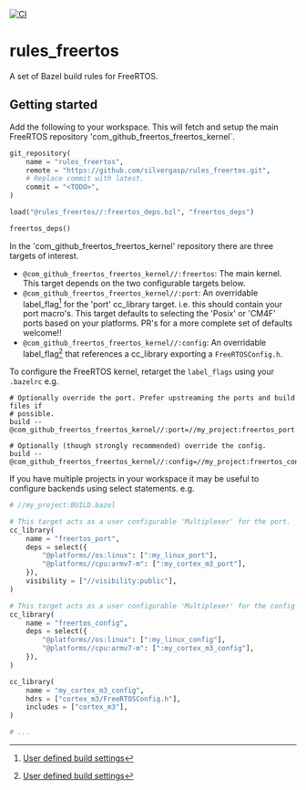[![CI](https://github.com/silvergasp/rules_freertos/actions/workflows/ci.yml/badge.svg)](https://github.com/silvergasp/rules_freertos/actions/workflows/ci.yml)
# rules_freertos
A set of Bazel build rules for FreeRTOS. 

## Getting started
Add the following to your workspace. This will fetch and setup the main
FreeRTOS repository 'com_github_freertos_freertos_kernel`. 

``` python
git_repository(
    name = "rules_freertos",
    remote = "https://github.com/silvergasp/rules_freertos.git",
    # Replace commit with latest.
    commit = "<TODO>",
)

load("@rules_freertos//:freertos_deps.bzl", "freertos_deps")

freertos_deps()
```

In the 'com_github_freertos_freertos_kernel' repository there are three targets 
of interest.
- `@com_github_freertos_freertos_kernel//:freertos`: The main kernel. This
  target depends on the two configurable targets below.
- `@com_github_freertos_freertos_kernel//:port`: An overridable label_flag[^1] for
   the 'port' cc_library target. i.e. this should contain your port macro's. 
   This target defaults to selecting the 'Posix' or 'CM4F' ports based on your
   platforms. PR's for a more complete set of defaults welcome!!
- `@com_github_freertos_freertos_kernel//:config`: An overridable label_flag[^1] that references a cc_library exporting a `FreeRTOSConfig.h`.

To configure the FreeRTOS kernel, retarget the `label_flags` using your 
`.bazelrc` e.g.
```
# Optionally override the port. Prefer upstreaming the ports and build files if
# possible.
build --@com_github_freertos_freertos_kernel//:port=//my_project:freertos_port

# Optionally (though strongly recommended) override the config.
build --@com_github_freertos_freertos_kernel//:config=//my_project:freertos_config
```

If you have multiple projects in your workspace it may be useful to configure
backends using select statements. e.g.
``` py
# //my_project:BUILD.bazel

# This target acts as a user configurable 'Multiplexer' for the port. 
cc_library(
    name = "freertos_port",
    deps = select({
        "@platforms//os:linux": [":my_linux_port"],
        "@platforms//cpu:armv7-m": [":my_cortex_m3_port"],
    }),
    visibility = ["//visibility:public"],
)

# This target acts as a user configurable 'Multiplexer' for the config. 
cc_library(
    name = "freertos_config",
    deps = select({
        "@platforms//os:linux": [":my_linux_config"],
        "@platforms//cpu:armv7-m": [":my_cortex_m3_config"],
    }),
)

cc_library(
    name = "my_cortex_m3_config",
    hdrs = ["cortex_m3/FreeRTOSConfig.h"],
    includes = ["cortex_m3"],
)

# ...
```


[^1]:[User defined build settings](https://docs.bazel.build/versions/main/skylark/config.html#user-defined-build-settings
)